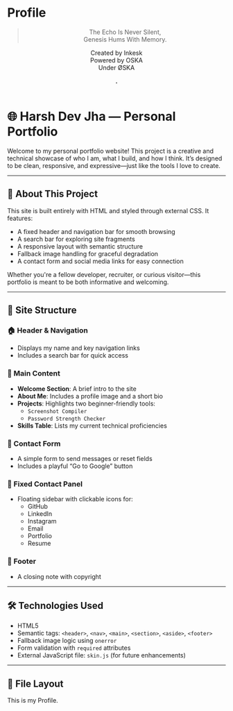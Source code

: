 # Profile
> <p align="center">The Echo Is Never Silent,<br>
> Genesis Hums With Memory.</p>

<p align="center">
Created by Inkesk<br>
Powered by OSKA<br>
Under ØSKA<br></p>
<div align="center"><strong>.</strong></div>
<br>



# 🌐 Harsh Dev Jha — Personal Portfolio

Welcome to my personal portfolio website! This project is a creative and technical showcase of who I am, what I build, and how I think. It’s designed to be clean, responsive, and expressive—just like the tools I love to create.

---

## 🧠 About This Project

This site is built entirely with HTML and styled through external CSS. It features:

- A fixed header and navigation bar for smooth browsing
- A search bar for exploring site fragments
- A responsive layout with semantic structure
- Fallback image handling for graceful degradation
- A contact form and social media links for easy connection

Whether you're a fellow developer, recruiter, or curious visitor—this portfolio is meant to be both informative and welcoming.

---

## 🧩 Site Structure

### 🏠 Header & Navigation
- Displays my name and key navigation links
- Includes a search bar for quick access

### 📜 Main Content
- **Welcome Section**: A brief intro to the site
- **About Me**: Includes a profile image and a short bio
- **Projects**: Highlights two beginner-friendly tools:
  - `Screenshot Compiler`
  - `Password Strength Checker`
- **Skills Table**: Lists my current technical proficiencies

### 🧾 Contact Form
- A simple form to send messages or reset fields
- Includes a playful “Go to Google” button

### 📌 Fixed Contact Panel
- Floating sidebar with clickable icons for:
  - GitHub
  - LinkedIn
  - Instagram
  - Email
  - Portfolio
  - Resume

### 🧙 Footer
- A closing note with copyright

---

## 🛠 Technologies Used

- HTML5
- Semantic tags: `<header>`, `<nav>`, `<main>`, `<section>`, `<aside>`, `<footer>`
- Fallback image logic using `onerror`
- Form validation with `required` attributes
- External JavaScript file: `skin.js` (for future enhancements)

---

## 📁 File Layout

This is my Profile.

